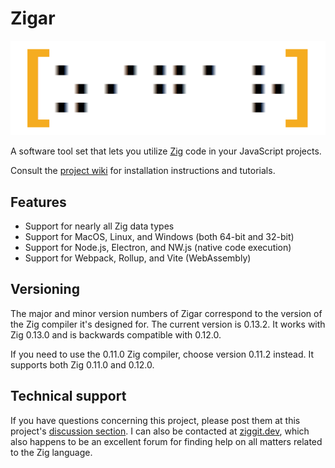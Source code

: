 # Zigar

![Logo](./docs/images/logo.png)

A software tool set that lets you utilize [Zig](https://ziglang.org/) code in your JavaScript
projects.

Consult the [project wiki](https://github.com/chung-leong/zigar/wiki) for installation instructions
and tutorials.

## Features

* Support for nearly all Zig data types
* Support for MacOS, Linux, and Windows (both 64-bit and 32-bit)
* Support for Node.js, Electron, and NW.js (native code execution)
* Support for Webpack, Rollup, and Vite (WebAssembly)

## Versioning

The major and minor version numbers of Zigar correspond to the version of the Zig compiler
it's designed for. The current version is 0.13.2. It works with Zig 0.13.0 and is backwards
compatible with 0.12.0.

If you need to use the 0.11.0 Zig compiler, choose version 0.11.2 instead. It supports both
Zig 0.11.0 and 0.12.0.

## Technical support

If you have questions concerning this project, please post them at this project's
[discussion section](https://github.com/chung-leong/zigar/discussions). I can also be contacted at
[ziggit.dev](https://ziggit.dev/), which also happens to be an excellent forum for finding help on
all matters related to the Zig language.
